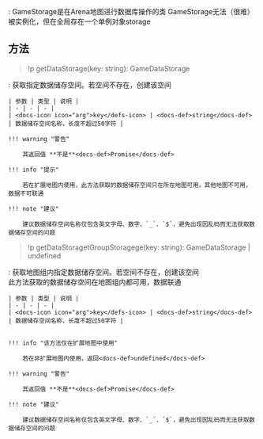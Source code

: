 :   <docs-def>GameStorage</docs-def>是在Arena地图进行数据库操作的类
    <docs-def>GameStorage</docs-def>无法（很难）被实例化，但在全局存在一个单例对象<docs-def>storage</docs-def>


## 方法
> !p getDataStorage(key: string): GameDataStorage

:   获取指定数据储存空间。若空间不存在，创建该空间

    | 参数 | 类型 | 说明 |
    | - | - | - |
    | <docs-icon icon="arg">key</defs-icon> | <docs-def>string</docs-def> | 数据储存空间名称，长度不超过50字符 |

    !!! warning "警告"

        其返回值 **不是**<docs-def>Promise</docs-def>

    !!! info "提示"

        若在扩展地图内使用，此方法获取的数据储存空间只在所在地图可用，其他地图不可用，数据不可联通

    !!! note "建议"

        建议数据储存空间名称仅包含英文字母、数字、`_`、`$`，避免出现因乱码而无法获取数据储存空间的问题

> !p getDataStoragetGroupStoragege(key: string): GameDataStorage | undefined

:   获取地图组内指定数据储存空间。若空间不存在，创建该空间  
    此方法获取的数据储存空间在地图组内都可用，数据联通

    | 参数 | 类型 | 说明 |
    | - | - | - |
    | <docs-icon icon="arg">key</defs-icon> | <docs-def>string</docs-def> | 数据储存空间名称，长度不超过50字符 |


    !!! info "该方法仅在扩展地图中使用"
        
        若在非扩展地图内使用，返回<docs-def>undefined</docs-def>

    !!! warning "警告"

        其返回值 **不是**<docs-def>Promise</docs-def>

    !!! note "建议"

        建议数据储存空间名称仅包含英文字母、数字、`_`、`$`，避免出现因乱码而无法获取数据储存空间的问题